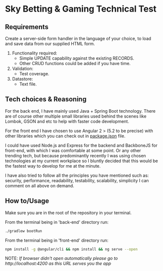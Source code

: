 # Sky Betting & Gaming Technical Test

## Requirements

 Create a server-side form handler in the language of your choice, to load and save data from our supplied HTML form.

1. Functionality required:
    * Simple UPDATE capability against the existing RECORDS.
    * Other CRUD functions could be added if you have time.
2. Validation:
    * Test coverage.
3. Datastore:
    * Text file.

## Tech choices & Reasoning

For the back end, I have mainly used Java + Spring Boot technology. There are of course other multiple small libraries used behind the scenes like Lombok, GSON and etc to help with faster code development.

For the front end I have chosen to use Angular 2 > (5.2 to be precise) with other libraries which you can check out in [package.json](https://github.com/firebotQL/tech-test/blob/master/front-end/package.json)
 file.

I could have used Node.js and Express for the backend and BackboneJS for front-end, with which I was comfortable at some point. Or any other trending tech, but because predominantly recently I was using chosen technologies at my current workplace so I bluntly decided that this would be the fastest way to develop for me at the minute.

I have also tried to follow all the principles you have mentioned such as: security, performance, readability, testability, scalability, simplicity
I can comment on all above on demand.

## How to/Usage

Make sure you are in the root of the repository in your terminal.

From the terminal being in 'back-end' directory run:
```sh
./gradlew bootRun
```

From the terminal being in 'front-end' directory run:
```sh
npm install -g @angular/cli && npm install && ng serve --open
```

NOTE:
*If browser didn't open automatically please go to http://localhost:4200 as this URL serves you the app*
